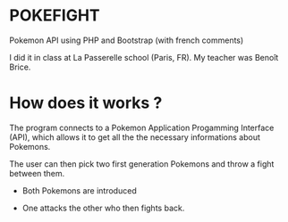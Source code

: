 # POKEFIGHT
Pokemon API using PHP and Bootstrap (with french comments)

I did it in class at La Passerelle school (Paris, FR). My teacher was Benoît Brice.

# How does it works ?

The program connects to a Pokemon Application Progamming Interface (API), which allows it to get all the the necessary informations about Pokemons.

The user can then pick two first generation Pokemons and throw a fight between them.

- Both Pokemons are introduced

- One attacks the other who then fights back.
